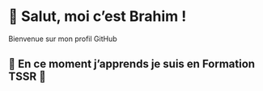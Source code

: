 # 👋 Salut, moi c’est Brahim !

Bienvenue sur mon profil GitHub  

## 🌱 En ce moment j’apprends je suis en Formation TSSR 🚀 


